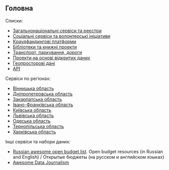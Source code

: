 ## Головна

Списки:

* [Загальнонаціональні сервіси та реєстри](https://github.com/DevRainSolutions/KyivSmartCity/wiki/government)
* [Соціальні сервіси та волонтерські ініціативи](https://github.com/DevRainSolutions/KyivSmartCity/wiki/social)
* [Краудфандингові платформи](https://github.com/DevRainSolutions/KyivSmartCity/wiki/crowdfunding)
* [Бібліотеки та книжні проекти](https://github.com/DevRainSolutions/KyivSmartCity/wiki/books)
* [Транспорт, паркування, дороги](https://github.com/DevRainSolutions/KyivSmartCity/wiki/transport)
* [Проекти на основі відкритих даних](https://github.com/DevRainSolutions/KyivSmartCity/wiki/Open-Data)
* [Геопросторові дані](https://github.com/DevRainSolutions/KyivSmartCity/wiki/geodata)
* [API](https://github.com/DevRainSolutions/KyivSmartCity/wiki/api)

Сервіси по регіонах:

* [Вінницька область](https://github.com/DevRainSolutions/KyivSmartCity/wiki/vinnitsa#vinnitsa)
* [Дніпропетровська область](https://github.com/DevRainSolutions/KyivSmartCity/wiki/dnipropetrovsk)
* [Закарпатська область](https://github.com/DevRainSolutions/KyivSmartCity/wiki/ujgorod)
* [Івано-Франківська область](https://github.com/DevRainSolutions/KyivSmartCity/wiki/ivanoFrankivsk)
* [Київська область](https://github.com/DevRainSolutions/KyivSmartCity/wiki/kyiv)
* [Львівська область](https://github.com/DevRainSolutions/KyivSmartCity/wiki/lviv)
* [Одеська область](https://github.com/DevRainSolutions/KyivSmartCity/wiki/odesa)
* [Тернопільська область](https://github.com/DevRainSolutions/KyivSmartCity/wiki/ternopil)
* [Харківська область](https://github.com/DevRainSolutions/KyivSmartCity/wiki/harkiv)

Інші сервіси та набори даних:

* [Russian awesome open budget list]( https://github.com/infoculture/awesome-openbudget). Open budget resources (in Russian and English) / Открытые бюджеты (на русском и английском языках)
* [Awesome Data Journalism](https://github.com/infoculture/awesome-datajournalism)